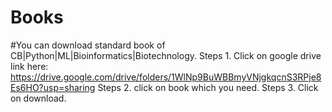 # Books


#You can download standard book of CB|Python|ML|Bioinformatics|Biotechnology.
Steps 1. Click on google drive link here: https://drive.google.com/drive/folders/1WlNp9BuWBBmyVNjgkqcnS3RPje8Es6HO?usp=sharing 
Steps 2. click on book which you need. 
Steps 3. Click on download. 
